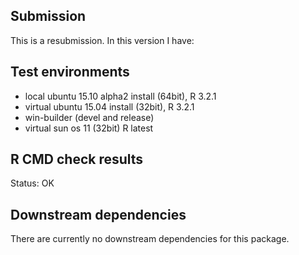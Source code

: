 ## Submission
This is a resubmission. In this version I have:



 
## Test environments
* local ubuntu 15.10 alpha2 install (64bit), R 3.2.1
* virtual ubuntu 15.04 install (32bit), R 3.2.1
* win-builder (devel and release)
* virtual sun os 11 (32bit) R latest



## R CMD check results

Status: OK



## Downstream dependencies
There are currently no downstream dependencies for this package.

